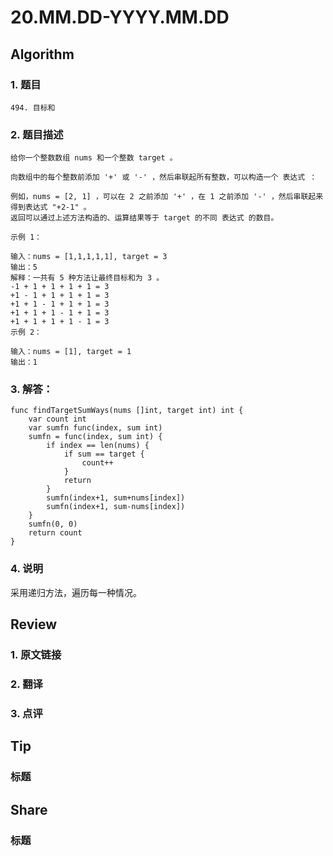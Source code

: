 # 20.MM.DD-YYYY.MM.DD

## Algorithm
### 1. 题目
```
494. 目标和
```
### 2. 题目描述
```
给你一个整数数组 nums 和一个整数 target 。

向数组中的每个整数前添加 '+' 或 '-' ，然后串联起所有整数，可以构造一个 表达式 ：

例如，nums = [2, 1] ，可以在 2 之前添加 '+' ，在 1 之前添加 '-' ，然后串联起来得到表达式 "+2-1" 。
返回可以通过上述方法构造的、运算结果等于 target 的不同 表达式 的数目。

示例 1：

输入：nums = [1,1,1,1,1], target = 3
输出：5
解释：一共有 5 种方法让最终目标和为 3 。
-1 + 1 + 1 + 1 + 1 = 3
+1 - 1 + 1 + 1 + 1 = 3
+1 + 1 - 1 + 1 + 1 = 3
+1 + 1 + 1 - 1 + 1 = 3
+1 + 1 + 1 + 1 - 1 = 3
示例 2：

输入：nums = [1], target = 1
输出：1
```

### 3. 解答：
```golang
func findTargetSumWays(nums []int, target int) int {
	var count int
	var sumfn func(index, sum int)
	sumfn = func(index, sum int) {
		if index == len(nums) {
			if sum == target {
				count++
			}
			return
		}
		sumfn(index+1, sum+nums[index])
		sumfn(index+1, sum-nums[index])
	}
	sumfn(0, 0)
	return count
}
```
### 4. 说明
采用递归方法，遍历每一种情况。

## Review
### 1. 原文链接


### 2. 翻译


### 3. 点评


## Tip
### 标题


## Share
### 标题